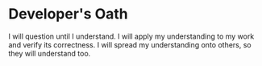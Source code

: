 # Developer's Oath

I will question until I understand. I will apply my understanding to my work and verify its correctness.
I will spread my understanding onto others, so they will understand too.